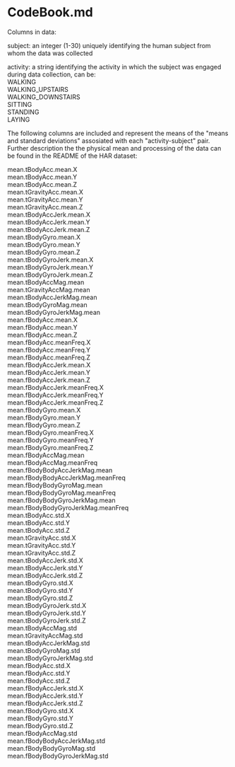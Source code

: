 CodeBook.md
========================================================
Columns in data:

subject: an integer (1-30) uniquely identifying the human subject from whom the data was collected  

activity: a string identifying the activity in which the subject was engaged during data collection, can be:  
WALKING  
WALKING_UPSTAIRS  
WALKING_DOWNSTAIRS  
SITTING  
STANDING  
LAYING  

The following columns are included and represent the means of the "means and standard deviations" assosiated with each "activity-subject" pair. Further description the the physical mean and processing of the data can be found in the README of the HAR dataset:

mean.tBodyAcc.mean.X  
mean.tBodyAcc.mean.Y  
mean.tBodyAcc.mean.Z  
mean.tGravityAcc.mean.X  
mean.tGravityAcc.mean.Y  
mean.tGravityAcc.mean.Z  
mean.tBodyAccJerk.mean.X  
mean.tBodyAccJerk.mean.Y  
mean.tBodyAccJerk.mean.Z  
mean.tBodyGyro.mean.X  
mean.tBodyGyro.mean.Y  
mean.tBodyGyro.mean.Z  
mean.tBodyGyroJerk.mean.X  
mean.tBodyGyroJerk.mean.Y  
mean.tBodyGyroJerk.mean.Z  
mean.tBodyAccMag.mean  
mean.tGravityAccMag.mean  
mean.tBodyAccJerkMag.mean  
mean.tBodyGyroMag.mean  
mean.tBodyGyroJerkMag.mean  
mean.fBodyAcc.mean.X  
mean.fBodyAcc.mean.Y  
mean.fBodyAcc.mean.Z  
mean.fBodyAcc.meanFreq.X  
mean.fBodyAcc.meanFreq.Y  
mean.fBodyAcc.meanFreq.Z  
mean.fBodyAccJerk.mean.X  
mean.fBodyAccJerk.mean.Y  
mean.fBodyAccJerk.mean.Z  
mean.fBodyAccJerk.meanFreq.X  
mean.fBodyAccJerk.meanFreq.Y  
mean.fBodyAccJerk.meanFreq.Z  
mean.fBodyGyro.mean.X  
mean.fBodyGyro.mean.Y  
mean.fBodyGyro.mean.Z  
mean.fBodyGyro.meanFreq.X  
mean.fBodyGyro.meanFreq.Y  
mean.fBodyGyro.meanFreq.Z  
mean.fBodyAccMag.mean  
mean.fBodyAccMag.meanFreq  
mean.fBodyBodyAccJerkMag.mean  
mean.fBodyBodyAccJerkMag.meanFreq  
mean.fBodyBodyGyroMag.mean  
mean.fBodyBodyGyroMag.meanFreq  
mean.fBodyBodyGyroJerkMag.mean  
mean.fBodyBodyGyroJerkMag.meanFreq  
mean.tBodyAcc.std.X  
mean.tBodyAcc.std.Y  
mean.tBodyAcc.std.Z  
mean.tGravityAcc.std.X  
mean.tGravityAcc.std.Y  
mean.tGravityAcc.std.Z  
mean.tBodyAccJerk.std.X  
mean.tBodyAccJerk.std.Y  
mean.tBodyAccJerk.std.Z  
mean.tBodyGyro.std.X  
mean.tBodyGyro.std.Y  
mean.tBodyGyro.std.Z  
mean.tBodyGyroJerk.std.X  
mean.tBodyGyroJerk.std.Y  
mean.tBodyGyroJerk.std.Z  
mean.tBodyAccMag.std  
mean.tGravityAccMag.std  
mean.tBodyAccJerkMag.std  
mean.tBodyGyroMag.std  
mean.tBodyGyroJerkMag.std  
mean.fBodyAcc.std.X  
mean.fBodyAcc.std.Y  
mean.fBodyAcc.std.Z  
mean.fBodyAccJerk.std.X  
mean.fBodyAccJerk.std.Y  
mean.fBodyAccJerk.std.Z  
mean.fBodyGyro.std.X  
mean.fBodyGyro.std.Y  
mean.fBodyGyro.std.Z  
mean.fBodyAccMag.std  
mean.fBodyBodyAccJerkMag.std  
mean.fBodyBodyGyroMag.std  
mean.fBodyBodyGyroJerkMag.std  
